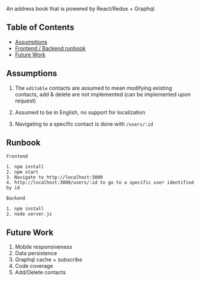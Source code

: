 An address book that is powered by React/Redux + Graphql.

## Table of Contents

- [Assumptions](#assumptions)
- [Frontend / Backend runbook](#frontend-backend-runbook)
- [Future Work](#future-work)

## Assumptions
1. The `editable` contacts are assumed to mean modifying existing contacts, add & delete are not implemented (can be implemented upon request)

2. Assumed to be in English, no support for localization

3. Navigating to a specific contact is done with `/users/:id`

## Runbook

```
Frontend

1. npm install
2. npm start
3. Navigate to http://localhost:3000
4. http://localhost:3000/users/:id to go to a specific user identified by id

Backend

1. npm install
2. node server.js
```

## Future Work
1. Mobile responsiveness
2. Data persistence
3. Graphql cache + subscribe
4. Code coverage
5. Add/Delete contacts